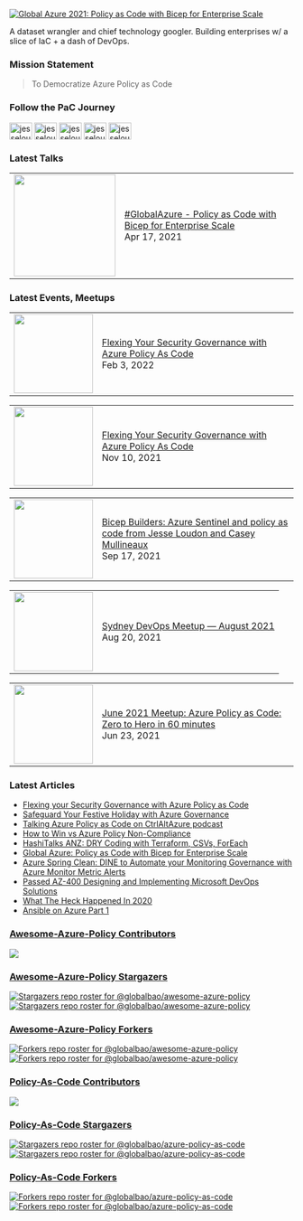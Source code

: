 [![Global Azure 2021: Policy as Code with Bicep for Enterprise Scale](https://jloudon.com/assets/images/JesseJson2021.JPG)](https://youtu.be/qpnMJXw6pIg)

A dataset wrangler and chief technology googler. Building enterprises w/ a slice of IaC + a dash of DevOps. 

### **Mission Statement**
> To Democratize Azure Policy as Code

### **Follow the PaC Journey**
<p align="left">
<a href="https://twitter.com/coder_au" target="blank"><img align="center" src="https://raw.githubusercontent.com/rahuldkjain/github-profile-readme-generator/master/src/images/icons/Social/twitter.svg" alt="jesseloudon" height="30" width="40" /></a>
<a href="https://linkedin.com/in/jesseloudon" target="blank"><img align="center" src="https://raw.githubusercontent.com/rahuldkjain/github-profile-readme-generator/master/src/images/icons/Social/linked-in-alt.svg" alt="jesseloudon" height="30" width="40" /></a>
<a href="https://github.com/jesseloudon" target="blank"><img align="center" src="https://github.com/rahuldkjain/github-profile-readme-generator/blob/master/src/images/icons/Social/github.svg" alt="jesseloudon" height="30" width="40" /></a>
<a href="https://jloudon.com/feed.xml" target="blank"><img align="center" src="https://github.com/rahuldkjain/github-profile-readme-generator/blob/master/src/images/icons/Social/rss.svg" alt="jesseloudon" height="30" width="40" /></a>
<a href="https://www.youtube.com/channel/UCZ79IZ2ofpJhLVAOgN0n9tw" target="blank"><img align="center" src="https://github.com/rahuldkjain/github-profile-readme-generator/blob/master/src/images/icons/Social/youtube.svg" alt="jesseloudon" height="30" width="40" /></a>
 
### Latest Talks
<!-- YOUTUBE:START --><table><tr><td><a href="https://www.youtube.com/watch?v=qpnMJXw6pIg"><img width="180px" src="https://i.ytimg.com/vi/qpnMJXw6pIg/mqdefault.jpg"></a></td>
<td><a href="https://www.youtube.com/watch?v=qpnMJXw6pIg">#GlobalAzure - Policy as Code with Bicep for Enterprise Scale</a><br/>Apr 17, 2021</td></tr></table>
<!-- YOUTUBE:END -->

### Latest Events, Meetups
<!-- YOUTUBE-PLAYLIST:START --><table><tr><td><a href="https://www.youtube.com/watch?v=SuH_TBBsvLI"><img width="140px" src="https://i.ytimg.com/vi/SuH_TBBsvLI/mqdefault.jpg"></a></td>
<td><a href="https://www.youtube.com/watch?v=SuH_TBBsvLI">Flexing Your Security Governance with Azure Policy As Code</a><br/>Feb 3, 2022</td></tr></table>
<table><tr><td><a href="https://www.youtube.com/watch?v=-KSLh2I9e1U"><img width="140px" src="https://i.ytimg.com/vi/-KSLh2I9e1U/mqdefault.jpg"></a></td>
<td><a href="https://www.youtube.com/watch?v=-KSLh2I9e1U">Flexing Your Security Governance with Azure Policy As Code</a><br/>Nov 10, 2021</td></tr></table>
<table><tr><td><a href="https://www.youtube.com/watch?v=B03V3Tazcec"><img width="140px" src="https://i.ytimg.com/vi/B03V3Tazcec/mqdefault.jpg"></a></td>
<td><a href="https://www.youtube.com/watch?v=B03V3Tazcec">Bicep Builders: Azure Sentinel and policy as code from Jesse Loudon and Casey Mullineaux</a><br/>Sep 17, 2021</td></tr></table>
<table><tr><td><a href="https://www.youtube.com/watch?v=dPwy8nlNyNM"><img width="140px" src="https://i.ytimg.com/vi/dPwy8nlNyNM/mqdefault.jpg"></a></td>
<td><a href="https://www.youtube.com/watch?v=dPwy8nlNyNM">Sydney DevOps Meetup — August 2021</a><br/>Aug 20, 2021</td></tr></table>
<table><tr><td><a href="https://www.youtube.com/watch?v=AVn5glYBz84"><img width="140px" src="https://i.ytimg.com/vi/AVn5glYBz84/mqdefault.jpg"></a></td>
<td><a href="https://www.youtube.com/watch?v=AVn5glYBz84">June 2021 Meetup: Azure Policy as Code: Zero to Hero in 60 minutes</a><br/>Jun 23, 2021</td></tr></table>
<!-- YOUTUBE-PLAYLIST:END -->

### Latest Articles
<!-- BLOG-POST-LIST:START -->
- [Flexing your Security Governance with Azure Policy as Code](https://jloudon.com/cloud/Flexing-your-Security-Governance-with-Azure-Policy-as-Code/)
- [Safeguard Your Festive Holiday with Azure Governance](https://jloudon.com/cloud/Safeguard-Your-Festive-Holiday-with-Azure-Governance/)
- [Talking Azure Policy as Code on CtrlAltAzure podcast](https://jloudon.com/cloud/Talking-Azure-Policy-as-Code-on-the-CtrlAltAzure-podcast/)
- [How to Win vs Azure Policy Non-Compliance](https://jloudon.com/cloud/How-To-Win-vs-Azure-Policy-Non-Compliance/)
- [HashiTalks ANZ: DRY Coding with Terraform, CSVs, ForEach](https://jloudon.com/cloud/HashiTalks-ANZ-DRY-Coding-with-Terraform-CSVs-ForEach/)
- [Global Azure: Policy as Code with Bicep for Enterprise Scale](https://jloudon.com/cloud/Global-Azure-Policy-as-Code-with-Bicep-for-Enterprise-Scale/)
- [Azure Spring Clean: DINE to Automate your Monitoring Governance with Azure Monitor Metric Alerts](https://jloudon.com/cloud/Azure-Spring-Clean-DINE-to-Automate-your-Monitoring-Governance-with-Azure-Monitor-Metric-Alerts/)
- [Passed AZ-400 Designing and Implementing Microsoft DevOps Solutions](https://jloudon.com/exams/Passed-AZ-400-Microsoft-Certified-DevOps-Engineer/)
- [What The Heck Happened In 2020](https://jloudon.com/personal/What-The-Heck-Happened-In-2020/)
- [Ansible on Azure Part 1](https://jloudon.com/cloud/Ansible-on-Azure-Part-1/)
<!-- BLOG-POST-LIST:END -->

### [Awesome-Azure-Policy Contributors](https://github.com/globalbao/awesome-azure-policy)
<a href="https://github.com/globalbao/awesome-azure-policy/graphs/contributors">
  <img src="https://contrib.rocks/image?repo=globalbao/awesome-azure-policy" />
</a>

### [Awesome-Azure-Policy Stargazers](https://github.com/globalbao/awesome-azure-policy)
[![Stargazers repo roster for @globalbao/awesome-azure-policy](https://reporoster.com/stars/globalbao/awesome-azure-policy#gh-light-mode-only)](https://github.com/globalbao/awesome-azure-policy/stargazers#gh-light-mode-only)[![Stargazers repo roster for @globalbao/awesome-azure-policy](https://reporoster.com/stars/dark/globalbao/awesome-azure-policy#gh-dark-mode-only)](https://github.com/globalbao/awesome-azure-policy/stargazers#gh-dark-mode-only)

### [Awesome-Azure-Policy Forkers](https://github.com/globalbao/awesome-azure-policy)
[![Forkers repo roster for @globalbao/awesome-azure-policy](https://reporoster.com/forks/globalbao/awesome-azure-policy#gh-light-mode-only)](https://github.com/globalbao/awesome-azure-policy/network/members#gh-light-mode-only)[![Forkers repo roster for @globalbao/awesome-azure-policy](https://reporoster.com/forks/dark/globalbao/awesome-azure-policy#gh-dark-mode-only)](https://github.com/globalbao/awesome-azure-policy/network/members#gh-dark-mode-only)

### [Policy-As-Code Contributors](https://github.com/globalbao/azure-policy-as-code)
<a href="https://github.com/globalbao/azure-policy-as-code/graphs/contributors">
  <img src="https://contrib.rocks/image?repo=globalbao/azure-policy-as-code" />
</a>

### [Policy-As-Code Stargazers](https://github.com/globalbao/azure-policy-as-code)
[![Stargazers repo roster for @globalbao/azure-policy-as-code](https://reporoster.com/stars/globalbao/azure-policy-as-code#gh-light-mode-only)](https://github.com/globalbao/azure-policy-as-code/stargazers#gh-light-mode-only)[![Stargazers repo roster for @globalbao/azure-policy-as-code](https://reporoster.com/stars/dark/globalbao/azure-policy-as-code#gh-dark-mode-only)](https://github.com/globalbao/azure-policy-as-code/stargazers#gh-dark-mode-only)

### [Policy-As-Code Forkers](https://github.com/globalbao/azure-policy-as-code)
[![Forkers repo roster for @globalbao/azure-policy-as-code](https://reporoster.com/forks/globalbao/azure-policy-as-code#gh-light-mode-only)](https://github.com/globalbao/azure-policy-as-code/network/members#gh-light-mode-only)[![Forkers repo roster for @globalbao/azure-policy-as-code](https://reporoster.com/forks/dark/globalbao/azure-policy-as-code#gh-dark-mode-only)](https://github.com/globalbao/azure-policy-as-code/network/members#gh-dark-mode-only)
